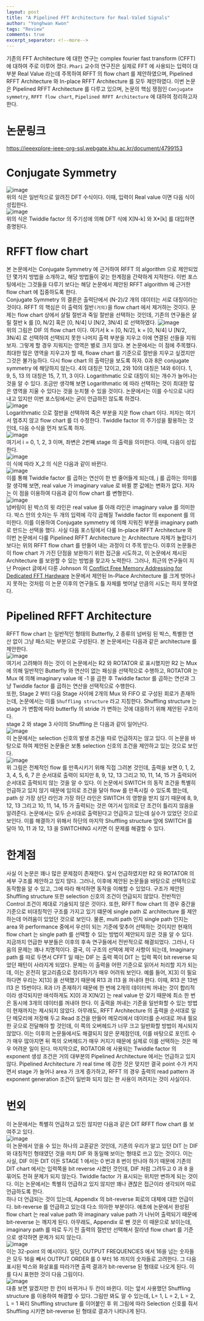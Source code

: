 ```yaml
---
layout: post
title: "A Pipelined FFT Architecture for Real-Valed Signals"
author: "Yonghwan Kwon"
tags: "Review"
comments: true
excerpt_separator: <!--more-->
---
```

기존의 FFT Architecture 에 대한 연구는 complex fourier fast transform (CFFT) 에 대하여 주로 이루어 졌다. `Phari` 교수의 연구진은 실제로 FFT 에 사용되는 입력이 대부분 Real Value 라는데 주목하여 RFFT 의 flow chart 를 제안하였으며, Pipelined RFFT Architecture 와 In-place RFFT Architecture 를 모두 제안하였다. 이번 논문은 Pipelined RFFT Architecture 를 다루고 있으며, 논문의 핵심 쟁점인 `Conjugate symmetry`, `RFFT flow chart`, `Pipelined RFFT Architecture` 에 대하여 정리하고자 한다. <!--more-->  

# 논문링크
https://ieeexplore-ieee-org-ssl.webgate.khu.ac.kr/document/4799153

# Conjugate Symmetry
![image](https://user-images.githubusercontent.com/120978778/212918653-91f369d2-59d3-487c-bc1b-faca86923b65.png)  
위의 식은 일반적으로 알려진 DFT 수식이다. 이때, 입력이 Real value 이면 다음 식이 성립한다.  
![image](https://user-images.githubusercontent.com/120978778/212919161-d63d9b35-af34-4606-8168-4829c51533c1.png)  
위의 식은 Twiddle factor 의 주기성에 의해 DFT 식에 X[N-k] 와 X*[k] 를 대입하면 증명된다.  

# RFFT flow chart
본 논문에서는 Conjugate Symmetry 에 근거하여 RFFT 의 algorithm 으로 제안되었던 몇가지 방법을 소개하고, 해당 방법들이 갖는 한계점을 간략하게 지적한다. 이번 포스팅에서는 그것들을 다루기 보다는 해당 논문에서 제안된 RFFT algorithm 에 근거한 flow chart 에 집중하도록 한다. <br/>
Conjugate Symmetry 의 결론은 출력단에서 (N-2)/2 개의 데이터는 서로 대칭이라는 것이다. RFFT 의 핵심은 이 출력의 절반`(거의)`을 flow chart 에서 제거하는 것이다. 문제는 flow chart 상에서 살릴 절반과 죽일 절반을 선택하는 것인데, 기존의 연구들은 살릴 절반 k 를 [0, N/2] 혹은 [0, N/4] U [N/2, 3N/4] 로 선택하였다. 
![image](https://user-images.githubusercontent.com/120978778/212921607-564e5b51-c3b5-4b1c-80b7-491ab4e9390a.png)  
위의 그림은 DIF 의 flow chart 이다. 여기서 k = [0, N/2], k = [0, N/4] U [N/2, 3N/4] 로 선택하여 선택되지 못한 나머지 출력 부분을 지우고 이에 연결된 선들을 지워 보자. 그렇게 할 경우 지워지는 영역은 별로 크지 않다. 본 논문에서는 이 점에 주목했다. 최대한 많은 영역을 지우고자 할 때, floaw chart 를 기준으로 절반을 지우고 싶겠지만 그것은 불가능하다. 다시 flow chart 의 출력단을 보도록 하자. 0과 8은 conjugate symmetry 에 해당하지 않는다. 4의 대칭은 12이고, 2와 10의 대칭은 14와 6이다. 1, 9, 5, 13 의 대칭은 15, 7, 11, 3 이다. Logarithmatic 으로 대칭이 되는 개수가 늘어나는 것을 알 수 있다. 조금만 생각해 보면 Logarithmatic 에 따라 선택하는 것이 최대한 많은 영역을 지울 수 있다는 것을 눈치챌 수 있을 것이다. 논문에서는 이를 수식으로 나타내고 있지만 이번 포스팅에서는 굳이 언급하진 않도록 하겠다.  
![image](https://user-images.githubusercontent.com/120978778/212924558-356bfad7-8c21-43c9-a9bc-331b189490c6.png)  
Logarithmatic 으로 절반을 선택하여 죽은 부분을 지운 flow chart 이다. 저자는 여기서 멈추지 않고 flow chart 를 더 수정한다. Twiddle factor 의 주기성을 활용하는 것인데, 다음 수식을 먼저 보도록 하자.  
![image](https://user-images.githubusercontent.com/120978778/212925778-0bf8572d-ca07-4668-9e6d-507588cb0037.png)  
여기서 i = 0, 1, 2, 3 이며, 좌변은 2번째 stage 의 출력을 의미한다. 이때, 다음이 성립한다.  
![image](https://user-images.githubusercontent.com/120978778/212928831-8255b2cf-e696-4679-82a5-aada36a7961c.png)  
이 식에 따라 X_2 의 식은 다음과 같이 바뀐다.  
![image](https://user-images.githubusercontent.com/120978778/212930665-656687c7-0318-4cdf-8fc2-f2f799ca7f41.png)  
이를 통해 Twiddle factor 를 곱하는 연산이 한 번 줄어들게 되는데, j 를 곱하는 의미를 잘 생각해 보면, real value 가 imaginary value 로 바뀔 뿐 값에는 변화가 없다. 저자는 이 점을 이용하여 다음과 같이 flow chart 를 변형한다.  
![image](https://user-images.githubusercontent.com/120978778/212931371-5fdf55c9-062f-481a-a17c-b6d941057eed.png)  
넘버링이 된 박스의 윗 라인은 real value 를 아래 라인은 imaginary value 를 의미한다. 박스 안의 숫자는 두 개의 입력에 각각 곱해질 Twiddle factor 의 exponent 를 의미한다. 이를 이용하여 Conjugate symmetry 에 의해 지워진 부분을 imaginary path 로 만드는 선택을 했다. 사실 다음 포스팅에서 다룰 In-place RFFT Architecture 와 이번 논문에서 다룰 Pipelined RFFT Architecture 는 Architecture 자체가 놀랍다기 보다는 위의 RFFT flow chart 를 만들어 내는 과정이 더 주목 받는다. 이후의 논문들은 이 flow chart 가 가진 단점을 보완하기 위한 접근을 시도하고, 이 논문에서 제시된 Architecture 를 보완할 수 있는 방법을 찾고자 노력한다. 그러나, 최근의 연구들이 지난 Project 글에서 다룬 Johnson 의 [Conflict Free Memory Addressing for Dedicated FFT Hardware](https://ieeexplore.ieee.org/document/142032) 논문에서 제안된 In-Place Architecture 를 크게 벗어나지 못하는 것처럼 이 논문 이후의 연구들도 틀 자체를 벗어날 만큼의 시도는 하지 못하였다. 
 
# Pipelined RFFT Architecture
RFFT flow chart 는 일반적인 형태의 Butterfly, 2 종류의 넘버링 된 박스, 특별한 연산 없이 그냥 패스되는 부분으로 구성된다. 본 논문에서는 다음과 같은 architecture 를 제안한다.  
![image](https://user-images.githubusercontent.com/120978778/212939827-ef84f534-9586-4c6f-aceb-0a285a0bdc80.png)  
여기서 고려해야 하는 것이 이 논문에서는 R2 와 ROTATOR 로 표시했지만 R2 는 Mux 에 의해 일반적인 Butterfly 와 연산이 없는 패싱을 선택적으로 수행하고, ROTATOR 는 Mux 에 의해 imaginary value 에 -1 을 곱한 후 Twiddle factor 를 곱하는 연산과 그냥 Twiddle factor 를 곱하는 연산을 선택적으로 수행한다.  
또한, Stage 2 부터 다음 Stage 사이에 2개의 Mux 와 FIFO 로 구성된 회로가 존재하는데, 논문에서는 이를 `Shuffling structure` 라고 지칭한다. Shuffling structure 는 stage 가 변함에 따라 butterfly 의 stride 가 변하는 것에 대응하기 위해 제안된 구조이다.  
stage 2 와 stage 3 사이의 Shuffling 은 다음과 같이 일어난다.  
![image](https://user-images.githubusercontent.com/120978778/212940889-ef8b8057-91f7-46bb-a611-39349ecad2e3.png)  
이 논문에서는 selection 신호의 발생 조건을 따로 언급하지는 않고 있다. 이 논문을 바탕으로 하여 제안된 논문들은 보통 selection 신호의 조건을 제안하고 있는 것으로 보인다.  
![image](https://user-images.githubusercontent.com/120978778/212941469-56f06192-88c1-431c-ad34-deac2958534a.png)  
위 그림은 전체적인 flow 를 만족시키기 위해 직접 그려본 것인데, 출력을 보면 0, 1, 2, 3, 4, 5, 6, 7 은 순서대로 출력이 되지만 8, 9, 12, 13 그리고 10, 11, 14, 15 가 출력되어 순서대로 출력되지 않는 것을 알 수 있다. 이 논문에서 SWITCH 의 동작 조건을 특별히 언급하고 있지 않기 때문에 임의로 조건을 달아 flow 를 만족시킬 수 있도록 했는데, path 상 가장 상단 라인과 가장 하단 라인은 SWITCH 의 영향을 받지 않기 때문에 8, 9, 12, 13 그리고 10, 11, 14, 15 가 출력되는 것은 여기서 임의로 단 조건이 틀리지 않음을 알려준다. 논문에서는 모두 순서대로 출력된다고 언급하고 있는데 실수가 있었던 것으로 보인다. 이를 해결하기 위해서 하단의 마지막 Shuffling structure 앞에 SWITCH 를 달아 10, 11 과 12, 13 을 SWITCHING 시키면 이 문제를 해결할 수 있다.  

# 한계점
사실 이 논문은 꽤나 많은 문제점이 존재한다. 앞서 언급하였지만 R2 와 ROTATOR 의 세부 구조를 제안하고 있지 않다. 그러나, 이후에 제안된 논문들을 바탕으로 선택적으로 동작함을 알 수 있고, 그에 따라 해석하면 동작을 이해할 수 있었다. 구조가 제안된 Shuffling structure 또한 selection 신호의 조건이 언급되지 않았다. 전반적인 Control 조건이 제대로 기술되지 않은 것이다. 또한, RFFT flow chart 의 경우 중간을 기준으로 비대칭적인 구조를 가지고 있기 떄문에 single path 로 architecture 를 제안하는데 어려움이 있었던 것으로 보인다. 물론, multi path 인지 single path 인지는 area 와 performance 중에서 우선이 되는 기준에 맞추어 선택하는 것이지만 현재의 flow chart 는 single path 를 선택할 수 있는 방법이 제안되지 않은 것을 알 수 있다. 지금까지 언급한 부분들은 이후의 후속 연구들에서 전반적으로 해결되었다. 그러나, 다음의 문제는 꽤나 치명적이다. 결국, 이 구조의 선택에 제약 사항이 되는데, Imaginary path 를 따로 두면서 CFFT 일 때는 DIF 는 출력 쪽이 DIT 는 입력 쪽이 bit reverse 되었던 패턴이 사라지게 되었다. 문제는 이 출력을 어떤 기준으로 읽어서 처리할 지가 되는데, 이는 온전히 알고리즘으로 정리하기가 매우 어려워 보인다. 예를 들어, X[3] 이 필요하다면 우리는 X[13] 을 선택했기 때문에 R13 과 I13 을 꺼내야 한다. 이때, R13 은 13번 I13 은 15번이다. R과 I가 존재하기 때문에 한 번에 2개의 데이터씩 꺼내는 것이 합리적이라 생각되지만 애석하게도 X[0] 과 X[N/2] 는 real value 만 갖기 때문에 최소 한 번은 동시에 3개의 데이터를 꺼내야 한다. 이 출력을 꺼내는 기준을 일반화할 수 있는 방법이 현재까지는 제시되지 않았다. 아무래도, RFFT Architecture 의 출력을 순서대로 일단 메모리에 저장해 두고 Read 조건을 만들어 메모리에서 데이터를 순서대로 꺼내 필요한 곳으로 전달해야 할 것인데, 이 쪽의 오버헤드가 너무 크고 일반화할 방법이 제시되지 않았다. 이는 이후의 논문들에서도 해결되지 않은 문제점인데, 이를 바탕으로 포인트 수가 매우 많아지면 뒤 쪽의 오버헤드가 매우 커지기 때문에 실제로 이를 선택하는 것은 매우 어려운 일이 된다. 마지막으로, ROTATOR 에 사용되는 Twiddle factor 의 exponent 생성 조건은 거의 대부분의 Pipelined Architecture 에서는 언급하고 있지 않다. Pipelined Architecture 가 real time 에 강한 것은 맞지만 결국 point 수가 커지면서 stage 가 늘어나 area 가 크게 증가하고, RFFT 의 경우 출력의 read pattern 과 exponent generation 조건이 일반화 되지 않는 한 사용이 꺼려지는 것이 사실이다.  

# 번외
이 논문에서는 특별히 언급하고 있진 않지만 다음과 같은 DIT RFFT flow chart 를 보여주고 있다.  
![image](https://user-images.githubusercontent.com/120978778/212948549-9e167567-74aa-48d6-8106-85a414e807f7.png)  
이 논문에서 얻을 수 있는 하나의 교훈같은 것인데, 기존의 우리가 알고 있던 DIT 는 DIF 와 대칭적인 형태였던 것을 마치 DIF 와 동일해 보이는 형태로 쓰고 있는 것이다. 이는 사실, DIF 이든 DIT 이든 STAGE 1 에서는 0 번과 8 번이 만나야 하기 때문에 기존의 DIT chart 에서는 입력쪽을 bit reverse 시켰던 것인데, DIF 처럼 그려두고 0 과 8 을 묶어도 전혀 문제가 되지 않는다. Twiddle factor 가 표시되는 위치만 변하게 되는 것이다. 이는 논문에서는 특별히 언급하고 있지 않지만 꽤나 괜찮은 접근이라 생각되어 따로 언급하도록 한다. <br/>
하나 더 언급되는 것이 있는데, Appendix 의 bit-reverse 회로의 대체에 대한 언급이다. bit-reverse 를 언급하고 있는데 다소 의아한 부분이다. 애초에 논문에서 완성된 flow chart 는 real value path 와 imaginary value path 가 나뉘어 출력되기 때문에 bit-reverse 는 깨지게 된다. 아무래도, Appendix 로 뺀 것은 이 때문으로 보이는데, imaginary path 를 따로 두기 전 출력의 절반만 선택해서 잘라낸 flow chart 를 기준으로 생각하면 문제가 되지 않는다.  
![image](https://user-images.githubusercontent.com/120978778/212954603-b651315e-0254-400b-b961-9736c92261ad.png)  
이는 32-point 의 예시이다. 일단, OUTPUT FREQUENCIES 에서 16을 넘는 숫자들은 모두 16을 빼서 OUTPUT ORDER 를 0 부터 16 까지의 숫자들로 고려한다. 그 다음 표시된 박스와 화살표를 따라가면 출력 결과가 bit-reverse 된 형태로 나오게 된다. 이를 다시 표현한 것이 다음 그림이다.  
![image](https://user-images.githubusercontent.com/120978778/212955652-cd464efa-1d58-4872-b233-871c2a29526e.png)  
대충 보면 알겠지만 한 칸이 바뀌거나 두 칸이 바뀐다. 이는 앞서 사용했던 Shuffling structure 를 이용하여 해결할 수 있다. 그림만 봐도 알 수 있는데, L= 1, L = 2, L = 2, L = 1 짜리 Shuffling structure 를 이어붙인 후 위 그림에 따라 Selection 신호를 줘서 Shuffling 시키면 bit-reverse 된 형태로 결과가 나타나게 된다.